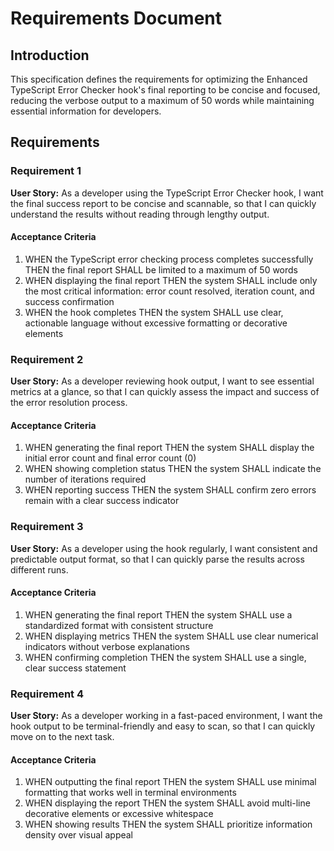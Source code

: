 # Requirements Document

## Introduction

This specification defines the requirements for optimizing the Enhanced TypeScript Error Checker hook's final reporting to be concise and focused, reducing the verbose output to a maximum of 50 words while maintaining essential information for developers.

## Requirements

### Requirement 1

**User Story:** As a developer using the TypeScript Error Checker hook, I want the final success report to be concise and scannable, so that I can quickly understand the results without reading through lengthy output.

#### Acceptance Criteria

1. WHEN the TypeScript error checking process completes successfully THEN the final report SHALL be limited to a maximum of 50 words
2. WHEN displaying the final report THEN the system SHALL include only the most critical information: error count resolved, iteration count, and success confirmation
3. WHEN the hook completes THEN the system SHALL use clear, actionable language without excessive formatting or decorative elements

### Requirement 2

**User Story:** As a developer reviewing hook output, I want to see essential metrics at a glance, so that I can quickly assess the impact and success of the error resolution process.

#### Acceptance Criteria

1. WHEN generating the final report THEN the system SHALL display the initial error count and final error count (0)
2. WHEN showing completion status THEN the system SHALL indicate the number of iterations required
3. WHEN reporting success THEN the system SHALL confirm zero errors remain with a clear success indicator

### Requirement 3

**User Story:** As a developer using the hook regularly, I want consistent and predictable output format, so that I can quickly parse the results across different runs.

#### Acceptance Criteria

1. WHEN generating the final report THEN the system SHALL use a standardized format with consistent structure
2. WHEN displaying metrics THEN the system SHALL use clear numerical indicators without verbose explanations
3. WHEN confirming completion THEN the system SHALL use a single, clear success statement

### Requirement 4

**User Story:** As a developer working in a fast-paced environment, I want the hook output to be terminal-friendly and easy to scan, so that I can quickly move on to the next task.

#### Acceptance Criteria

1. WHEN outputting the final report THEN the system SHALL use minimal formatting that works well in terminal environments
2. WHEN displaying the report THEN the system SHALL avoid multi-line decorative elements or excessive whitespace
3. WHEN showing results THEN the system SHALL prioritize information density over visual appeal